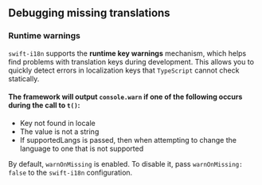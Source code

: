## Debugging missing translations

### Runtime warnings

`swift-i18n` supports the **runtime key warnings** mechanism, which helps find problems with translation keys during development.
This allows you to quickly detect errors in localization keys that `TypeScript` cannot check statically.


#### The framework will output `console.warn` if one of the following occurs during the call to `t()`:
- Key not found in locale
- The value is not a string
- If supportedLangs is passed, then when attempting to change the language to one that is not supported

By default, `warnOnMissing` is enabled. To disable it, pass `warnOnMissing: false` to the `swift-i18n` configuration.